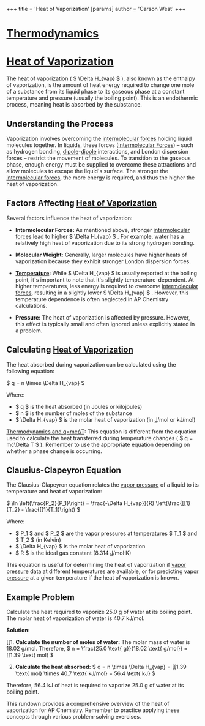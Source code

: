 +++
 title = 'Heat of Vaporization'
[params]
	author = 'Carson West'
+++
# [Thermodynamics](./../thermodynamics/)
# [Heat of Vaporization](./../heat-of-vaporization/)

The heat of vaporization ( $ \Delta H_{vap} $ ), also known as the enthalpy of vaporization, is the amount of heat energy required to change one mole of a substance from its liquid phase to its gaseous phase at a constant temperature and pressure (usually the boiling point).  This is an endothermic process, meaning heat is absorbed by the substance.

## Understanding the Process

Vaporization involves overcoming the [intermolecular forces](./../intermolecular-forces/) holding liquid molecules together.  In liquids, these forces ([Intermolecular Forces](./../intermolecular-forces/)) – such as hydrogen bonding, [dipole](./../dipole/)-[dipole](./../dipole/) interactions, and London dispersion forces – restrict the movement of molecules.  To transition to the gaseous phase, enough energy must be supplied to overcome these attractions and allow molecules to escape the liquid's surface.  The stronger the [intermolecular forces](./../intermolecular-forces/), the more energy is required, and thus the higher the heat of vaporization.

##  Factors Affecting [Heat of Vaporization](./../heat-of-vaporization/)

Several factors influence the heat of vaporization:

* **Intermolecular Forces:** As mentioned above, stronger [intermolecular forces](./../intermolecular-forces/) lead to higher  $ \Delta H_{vap} $ . For example, water has a relatively high heat of vaporization due to its strong hydrogen bonding.

* **Molecular Weight:**  Generally, larger molecules have higher heats of vaporization because they exhibit stronger London dispersion forces.

* **[Temperature](./../temperature/):** While  $ \Delta H_{vap} $  is usually reported at the boiling point, it's important to note that it's slightly temperature-dependent.  At higher temperatures, less energy is required to overcome [intermolecular forces](./../intermolecular-forces/), resulting in a slightly lower  $ \Delta H_{vap} $ .  However, this temperature dependence is often neglected in AP Chemistry calculations.

* **Pressure:** The heat of vaporization is affected by pressure. However, this effect is typically small and often ignored unless explicitly stated in a problem.

## Calculating [Heat of Vaporization](./../heat-of-vaporization/)

The heat absorbed during vaporization can be calculated using the following equation:

 $ q = n \times \Delta H_{vap} $ 

Where:

*  $ q $  is the heat absorbed (in Joules or kilojoules)
*  $ n $  is the number of moles of the substance
*  $ \Delta H_{vap} $  is the molar heat of vaporization (in [J](./../j/)/mol or kJ/mol)

[Thermodynamics and q=mcΔT](./../thermodynamics-and-q=mcδt/): This equation is different from the equation used to calculate the heat transferred during temperature changes ( $ q = mc\Delta T $ ). Remember to use the appropriate equation depending on whether a phase change is occurring.

##  Clausius-Clapeyron Equation

The Clausius-Clapeyron equation relates the [vapor pressure](./../vapor-pressure/) of a liquid to its temperature and heat of vaporization:

 $ \ln \left(\frac{P_2}{P_1}\right) = \frac{-\Delta H_{vap}}{R} \left(\frac{[[1}{T_2} - \frac{[[1}{T_1}\right) $ 

Where:

*  $ P_1 $  and  $ P_2 $  are the vapor pressures at temperatures  $ T_1 $  and  $ T_2 $  (in Kelvin)
*  $ \Delta H_{vap} $  is the molar heat of vaporization
*  $ R $  is the ideal gas constant (8.314 [J](./../j/)/mol·K)

This equation is useful for determining the heat of vaporization if [vapor pressure](./../vapor-pressure/) data at different temperatures are available, or for predicting [vapor pressure](./../vapor-pressure/) at a given temperature if the heat of vaporization is known.


## Example Problem

Calculate the heat required to vaporize 25.0 g of water at its boiling point. The molar heat of vaporization of water is 40.7 kJ/mol.

**Solution:**

[[1. **Calculate the number of moles of water:**
   The molar mass of water is 18.02 g/mol.  Therefore,  $ n = \frac{25.0 \text{ g}}{18.02 \text{ g/mol}} = [[1.39 \text{ mol} $ 

2. **Calculate the heat absorbed:**
    $ q = n \times \Delta H_{vap} = [[1.39 \text{ mol} \times 40.7 \text{ kJ/mol} = 56.4 \text{ kJ} $ 

Therefore, 56.4 kJ of heat is required to vaporize 25.0 g of water at its boiling point.


This rundown provides a comprehensive overview of the heat of vaporization for AP Chemistry.  Remember to practice applying these concepts through various problem-solving exercises.
